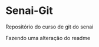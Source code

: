 # Senai-Git
                   
 Repositório do curso de git do senai

 Fazendo uma alteração do readme

          
         
 
